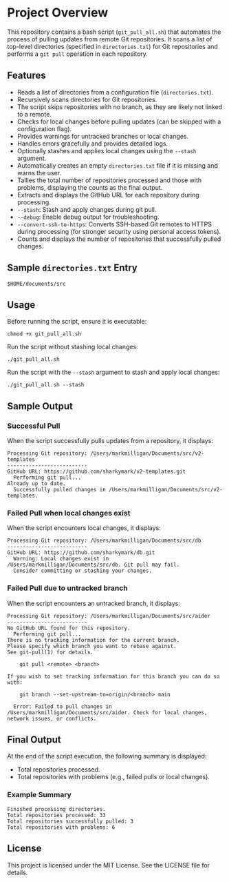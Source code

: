 # Project Overview

This repository contains a bash script (`git_pull_all.sh`) that automates the process of pulling updates from remote Git repositories. It scans a list of top-level directories (specified in `directories.txt`) for Git repositories and performs a `git pull` operation in each repository.

## Features
- Reads a list of directories from a configuration file (`directories.txt`).
- Recursively scans directories for Git repositories.
- The script skips repositories with no branch, as they are likely not linked to a remote.
- Checks for local changes before pulling updates (can be skipped with a configuration flag).
- Provides warnings for untracked branches or local changes.
- Handles errors gracefully and provides detailed logs.
- Optionally stashes and applies local changes using the `--stash` argument.
- Automatically creates an empty `directories.txt` file if it is missing and warns the user.
- Tallies the total number of repositories processed and those with problems, displaying the counts as the final output.
- Extracts and displays the GitHub URL for each repository during processing.
- `--stash`: Stash and apply changes during git pull.
- `--debug`: Enable debug output for troubleshooting.
- `--convert-ssh-to-https`: Converts SSH-based Git remotes to HTTPS during processing (for stronger security using personal access tokens).
- Counts and displays the number of repositories that successfully pulled changes.


## Sample `directories.txt` Entry
```
$HOME/documents/src
```

## Usage

Before running the script, ensure it is executable:
```
chmod +x git_pull_all.sh
```

Run the script without stashing local changes:
```
./git_pull_all.sh
```

Run the script with the `--stash` argument to stash and apply local changes:
```
./git_pull_all.sh --stash
```

## Sample Output

### Successful Pull
When the script successfully pulls updates from a repository, it displays:
```
Processing Git repository: /Users/markmilligan/Documents/src/v2-templates
--------------------------
GitHub URL: https://github.com/sharkymark/v2-templates.git
  Performing git pull...
Already up to date.
  Successfully pulled changes in /Users/markmilligan/Documents/src/v2-templates.
```

### Failed Pull when local changes exist
When the script encounters local changes, it displays:
```
Processing Git repository: /Users/markmilligan/Documents/src/db
--------------------------
GitHub URL: https://github.com/sharkymark/db.git
  Warning: Local changes exist in /Users/markmilligan/Documents/src/db. Git pull may fail.
  Consider committing or stashing your changes.
```

### Failed Pull due to untracked branch
When the script encounters an untracked branch, it displays:
```
Processing Git repository: /Users/markmilligan/Documents/src/aider
--------------------------
No GitHub URL found for this repository.
  Performing git pull...
There is no tracking information for the current branch.
Please specify which branch you want to rebase against.
See git-pull(1) for details.

    git pull <remote> <branch>

If you wish to set tracking information for this branch you can do so with:

    git branch --set-upstream-to=origin/<branch> main

  Error: Failed to pull changes in /Users/markmilligan/Documents/src/aider. Check for local changes, network issues, or conflicts.
```

## Final Output
At the end of the script execution, the following summary is displayed:
- Total repositories processed.
- Total repositories with problems (e.g., failed pulls or local changes).

### Example Summary
```
Finished processing directories.
Total repositories processed: 33
Total repositories successfully pulled: 3
Total repositories with problems: 6
```

## License

This project is licensed under the MIT License. See the LICENSE file for details.